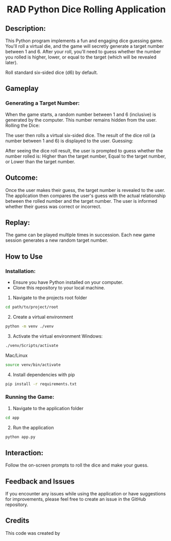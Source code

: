 <div align="center">

# RAD Python Dice Rolling Application
</div>

## Description:
This Python program implements a fun and engaging dice guessing game. You'll roll a virtual die, and the game will secretly generate a target number 
between 1 and 6. After your roll, you'll need to guess whether the number you rolled is higher, lower, or equal to the target (which will be revealed later).

Roll standard six-sided dice (d6) by default.

## Gameplay
### Generating a Target Number:

When the game starts, a random number between 1 and 6 (inclusive) is generated by the computer. This number remains hidden from the user.
Rolling the Dice:

The user then rolls a virtual six-sided dice. The result of the dice roll (a number between 1 and 6) is displayed to the user.
Guessing:

After seeing the dice roll result, the user is prompted to guess whether the number rolled is:
Higher than the target number,
Equal to the target number, or
Lower than the target number.

## Outcome:

Once the user makes their guess, the target number is revealed to the user.
The application then compares the user's guess with the actual relationship between the rolled number and the target number.
The user is informed whether their guess was correct or incorrect.

## Replay:

The game can be played multiple times in succession. Each new game session generates a new random target number.

## How to Use
### Installation:

- Ensure you have Python installed on your computer.
- Clone this repository to your local machine.
1. Navigate to the projects root folder

```bash
cd path/to/project/root
```
2. Create a virtual environment

```bash
python -m venv ./venv
```

3. Activate the virtual environment
   Windows:

```bash
./venv/Scripts/activate
```

Mac/Linux

```bash
source venv/bin/activate
```

4. Install dependencies with pip

```bash
pip install -r requirements.txt
```

### Running the Game:

1. Navigate to the application folder

```bash
cd app
```

2. Run the application

```bash
python app.py
```

## Interaction:

Follow the on-screen prompts to roll the dice and make your guess.

## Feedback and Issues

If you encounter any issues while using the application or have suggestions for improvements, please feel free to create an issue in the GitHub repository.

## Credits

This code was created by 
